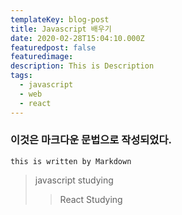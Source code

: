 ```yaml
---
templateKey: blog-post
title: Javascript 배우기
date: 2020-02-28T15:04:10.000Z
featuredpost: false
featuredimage: 
description: This is Description
tags:
  - javascript
  - web
  - react
---
```

<!-- ![chemex](/img/chemex.jpg) -->

### 이것은 마크다운 문법으로 작성되었다. 
`this is written by Markdown`
> javascript studying
> > React Studying
> 